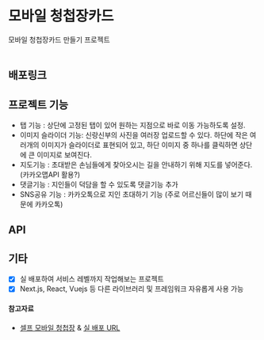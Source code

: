 # 모바일 청첩장카드

모바일 청첩장카드 만들기 프로젝트<br/><br/>

## 배포링크

## 프로젝트 기능

- 탭 기능 : 상단에 고정된 탭이 있어 원하는 지점으로 바로 이동 가능하도록 설정.
- 이미지 슬라이더 기능: 신랑신부의 사진을 여러장 업로드할 수 있다. 하단에 작은 여러개의 이미지가 슬라이더로 표현되어 있고, 하단 이미지 중 하나를 클릭하면 상단에 큰 이미지로 보여진다.
- 지도기능 : 초대받은 손님들에게 찾아오시는 길을 안내하기 위해 지도를 넣어준다. (카카오맵API 활용?)
- 댓글기능 : 지인들이 덕담을 할 수 있도록 댓글기능 추가
- SNS공유 기능 : 카카오톡으로 지인 초대하기 기능 (주로 어르신들이 많이 보기 때문에 카카오톡)

## API

## 기타
- [x] 실 배포하여 서비스 레벨까지 작업해보는 프로젝트
- [x] Next.js, React, Vuejs 등 다른 라이브러리 및 프레임워크 자유롭게 사용 가능

#### 참고자료

- [셀프 모바일 청첩장](https://brunch.co.kr/@coolivaworld/363) & [실 배포 URL](https://helloyirul.modoo.at/)
